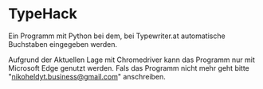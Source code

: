 # TypeHack
Ein Programm mit Python bei dem, bei Typewriter.at automatische Buchstaben eingegeben werden.

Aufgrund der Aktuellen Lage mit Chromedriver kann das Programm nur mit Microsoft Edge genutzt werden. Fals das Programm nicht mehr geht bitte "nikoheldyt.business@gmail.com" anschreiben. 
